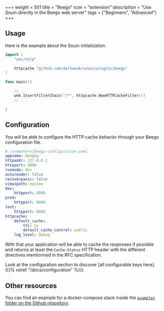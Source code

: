 +++
weight = 501
title = "Beego"
icon = "extension"
description = "Use Souin directly in the Beego web server"
tags = ["Beginners", "Advanced"]
+++

## Usage
Here is the example about the Souin initialization.
```go
import (
	"net/http"

	httpcache "github.com/darkweak/souin/plugins/beego"
)

func main(){

    // ...
	web.InsertFilterChain("/*", httpcache.NewHTTPCacheFilter())
    // ...

}
```

## Configuration

You will be able to configure the HTTP cache behavior through your Beego configuration file.  
```yaml
# /somewhere/beego-configuration.yaml
appname: beepkg
httpaddr: 127.0.0.1
httpport: 9090
runmode: dev
autorender: false
recoverpanic: false
viewspath: myview
dev:
    httpport: 8080
prod:
    httpport: 8080
test:
    httpport: 8080
httpcache:
    default_cache:
        ttl: 5s
        default_cache_control: public
    log_level: debug
```

With that your application will be able to cache the responses if possible and returns at least the `Cache-Status` HTTP header with the different directives mentionned in the RFC specification.

Look at the configuration section to discover [all configurable keys here]({{% relref "/docs/configuration" %}}).

Other resources
---------------
You can find an example for a docker-compose stack inside the [`examples` folder on the Github repository](https://github.com/darkweak/souin/tree/master/plugins/beego/examples).